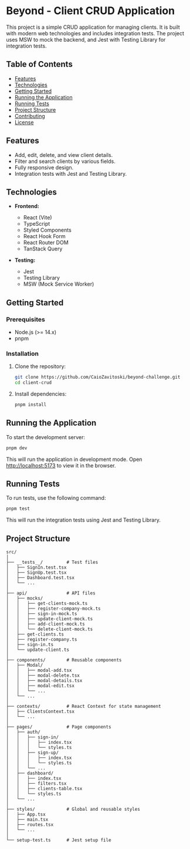 # Beyond - Client CRUD Application

This project is a simple CRUD application for managing clients. It is built with modern web technologies and includes integration tests. The project uses MSW to mock the backend, and Jest with Testing Library for integration tests.

## Table of Contents

- [Features](#features)
- [Technologies](#technologies)
- [Getting Started](#getting-started)
- [Running the Application](#running-the-application)
- [Running Tests](#running-tests)
- [Project Structure](#project-structure)
- [Contributing](#contributing)
- [License](#license)

## Features

- Add, edit, delete, and view client details.
- Filter and search clients by various fields.
- Fully responsive design.
- Integration tests with Jest and Testing Library.

## Technologies

- **Frontend:**
  - React (Vite)
  - TypeScript
  - Styled Components
  - React Hook Form
  - React Router DOM
  - TanStack Query

- **Testing:**
  - Jest
  - Testing Library
  - MSW (Mock Service Worker)

## Getting Started

### Prerequisites

- Node.js (>= 14.x)
- pnpm

### Installation

1. Clone the repository:

   ```sh
   git clone https://github.com/CaioZavitoski/beyond-challenge.git
   cd client-crud
   ```

2. Install dependencies:

   ```sh
   pnpm install
   ```

## Running the Application

To start the development server:

```sh
pnpm dev
```

This will run the application in development mode. Open [http://localhost:5173](http://localhost:5173) to view it in the browser.

## Running Tests

To run tests, use the following command:

```sh
pnpm test
```

This will run the integration tests using Jest and Testing Library.

## Project Structure

```
src/
│
├── __tests__/         # Test files
│   ├── SignIn.test.tsx
│   ├── SignUp.test.tsx
│   ├── Dashboard.test.tsx
│   └── ...
│
├── api/               # API files
│   ├── mocks/
│   │   ├── get-clients-mock.ts
│   │   ├── register-company-mock.ts
│   │   ├── sign-in-mock.ts
│   │   ├── update-client-mock.ts
│   │   ├── add-client-mock.ts
│   │   └── delete-client-mock.ts
│   ├── get-clients.ts
│   ├── register-company.ts
│   ├── sign-in.ts
│   └── update-client.ts
│
├── components/        # Reusable components
│   ├── Modal/
│   │   ├── modal-add.tsx
│   │   ├── modal-delete.tsx
│   │   ├── modal-details.tsx
│   │   ├── modal-edit.tsx
│   │   └── ...
│   └── ...
│
├── contexts/          # React Context for state management
│   ├── ClientsContext.tsx
│   └── ...
│
├── pages/             # Page components
│   ├── auth/
│   │   ├── sign-in/
│   │   │   ├── index.tsx
│   │   │   └── styles.ts
│   │   ├── sign-up/
│   │   │   ├── index.tsx
│   │   │   └── styles.ts
│   │   └── ...
│   ├── dashboard/
│   │   ├── index.tsx
│   │   ├── filters.tsx
│   │   ├── clients-table.tsx
│   │   └── styles.ts
│   └── ...
│
├── styles/            # Global and reusable styles
│   ├── App.tsx
│   ├── main.tsx
│   ├── routes.tsx
│   └── ...
│
└── setup-test.ts      # Jest setup file
```
